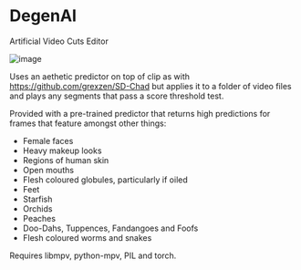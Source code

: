 # DegenAI
Artificial Video Cuts Editor

![image](https://user-images.githubusercontent.com/35278260/216849988-188fc56d-d0cb-4845-8fa8-fbe674963b93.png)

Uses an aethetic predictor on top of clip as with https://github.com/grexzen/SD-Chad but applies it to a folder of video files and plays any segments that pass a score threshold test.

Provided with a pre-trained predictor that returns high predictions for frames that feature amongst other things:

- Female faces
- Heavy makeup looks
- Regions of human skin
- Open mouths
- Flesh coloured globules, particularly if oiled
- Feet
- Starfish
- Orchids
- Peaches
- Doo-Dahs, Tuppences, Fandangoes and Foofs
- Flesh coloured worms and snakes

Requires libmpv, python-mpv, PIL and torch. 
